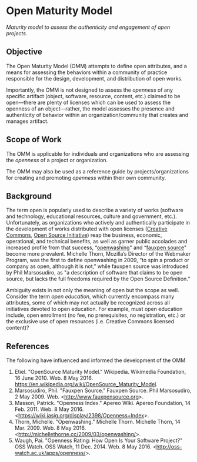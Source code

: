 # Open Maturity Model
*Maturity model to assess the authenticity and engagement of open projects.*

## Objective

The Open Maturity Model (OMM) attempts to define open attributes, and a means for assessing the behaviors within a community of practice responsible for the design, development, and distribution of open works.

Importantly, the OMM is not designed to assess the *openness* of any specific artifact (object, software, resource, content, etc.) claimed to be open—there are plenty of licenses which can be used to assess the openness of an object—rather, the model assesses the presence and authenticity of behavior within an organization/community that creates and manages artifact.

## Scope of Work

The  OMM is applicable for individuals and organizations who are assessing the *openness* of  a project or organization.

The OMM may also be used as a reference guide by projects/organizations for creating and promoting *openness* within their own community.


## Background

The term open is popularly used to describe a variety of works (software and technology, educational resources, culture and government, etc.). Unfortunately, as organizations who actively and authentically participate in the development of works distributed with open licenses ([Creative Commons](https://creativecommons.org/licenses/ "CC Licenses"), [Open Source Initiative](https://opensource.org/licenses "OSI Approved Licenses")) reap the business, economic, operational, and technical benefits, as well as garner public accolades and increased profile from that success, “[openwashing](http://michellethorne.cc/2009/03/openwashing/)" and “[fauxpen source](http://www.fauxpensource.org/)" become more prevalent. Michelle Thorn, Mozilla’s Director of the Webmaker Program, was the first to define openwashing in 2009, “to spin a product or company as open, although it is not,” while fauxpen source was introduced by Phil Marsosudiro, as "a description of software that claims to be open source, but lacks the full freedoms required by the Open Source Definition.”

Ambiguity exists in not only the meaning of open but the scope as well. Consider the term *open education*, which currently encompass many attributes, some of which may not actually be recognized across all initiatives devoted to open education. For example, must open education include, open enrollment (no fee, no prerequisites, no registration, etc.) or the exclusive use of open resources (i.e. Creative Commons licensed content)?

## References

The following have influenced and informed the development of the OMM

1. Etiel. "OpenSource Maturity Model." Wikipedia. Wikimedia Foundation, 16 June 2010. Web. 8 May 2016. <https://en.wikipedia.org/wiki/OpenSource_Maturity_Model>. 
2. Marsosudiro, Phil. "Fauxpen Source." Fauxpen Source. Phil Marsosudiro, 2 May 2009. Web. <<http://www.fauxpensource.org>>. 
3. Masson, Patrick. "Openness Index." Apereo WIki. Apereo Foundation, 14 Feb. 2011. Web. 8 May 2016. <<https://wiki.jasig.org/display/2398/Openness+Index>>. 
4. Thorn, Michelle. "Openwashing." Michelle Thorn. Michelle Thorn, 14 Mar. 2009. Web. 8 May 2016. <<http://michellethorne.cc/2009/03/openwashing/>>. 
5. Waugh, Pai. "Openness Rating: How Open Is Your Software Project?" OSS Watch. OSS Watch, 11 Dec. 2014. Web. 8 May 2016. <<http://oss-watch.ac.uk/apps/openness/>>. 
